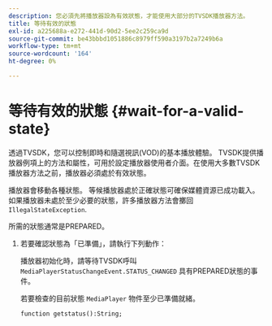 ```yaml
---
description: 您必須先將播放器設為有效狀態，才能使用大部分的TVSDK播放器方法。
title: 等待有效的狀態
exl-id: a225688a-e272-441d-90d2-5ee2c259ca9d
source-git-commit: be43bbbd1051886c8979ff590a3197b2a7249b6a
workflow-type: tm+mt
source-wordcount: '164'
ht-degree: 0%

---
```


# 等待有效的狀態 {#wait-for-a-valid-state}

透過TVSDK，您可以控制即時和隨選視訊(VOD)的基本播放體驗。 TVSDK提供播放器例項上的方法和屬性，可用於設定播放器使用者介面。在使用大多數TVSDK播放器方法之前，播放器必須處於有效狀態。

播放器會移動各種狀態。 等候播放器處於正確狀態可確保媒體資源已成功載入。 如果播放器未處於至少必要的狀態，許多播放器方法會擲回 `IllegalStateException`.

所需的狀態通常是PREPARED。

1. 若要確認狀態為「已準備」，請執行下列動作：

   播放器初始化時，請等待TVSDK呼叫 `MediaPlayerStatusChangeEvent.STATUS_CHANGED` 具有PREPARED狀態的事件。

   若要檢查的目前狀態 `MediaPlayer` 物件至少已準備就緒。

   ```
   function getstatus():String;
   ```

